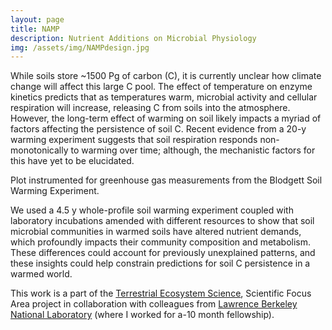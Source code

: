 ```yaml
---
layout: page
title: NAMP
description: Nutrient Additions on Microbial Physiology
img: /assets/img/NAMPdesign.jpg
---
```


While soils store ~1500 Pg of carbon (C), it is currently unclear how climate change will affect this large C pool. The effect of temperature on enzyme kinetics predicts that as temperatures warm, microbial activity and cellular respiration will increase, releasing C from soils into the atmosphere. However, the long-term effect of warming on soil likely impacts a myriad of factors affecting the persistence of soil C. Recent evidence from a 20-y warming experiment suggests that soil respiration responds non-monotonically to warming over time; although, the mechanistic factors for this have yet to be elucidated. 

<div class="img_row">
    <img class="col three left" src="{{ site.baseurl }}/assets/img/NAMPdesign.jpg" alt="" title="Plot instrumented for greenhouse gas measurements"/>
</div>
<div class="col three caption">
    Plot instrumented for greenhouse gas measurements from the Blodgett Soil Warming Experiment.
</div>

We used a 4.5 y whole-profile soil warming experiment coupled with laboratory incubations amended with different resources to show that soil microbial communities in warmed soils have altered nutrient demands, which profoundly impacts their community composition and metabolism. These differences could account for previously unexplained patterns, and these insights could help constrain predictions for soil C persistence in a warmed world.

This work is a part of the <a href="https://tes.lbl.gov/">Terrestrial Ecosystem Science</a>, Scientific Focus Area project in collaboration with colleagues from <a href="https://www.lbl.gov/">Lawrence Berkeley National Laboratory</a> (where I worked for a-10 month fellowship).

